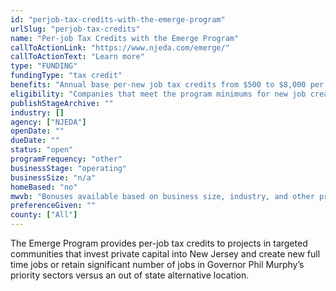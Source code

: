 ```yaml
---
id: "perjob-tax-credits-with-the-emerge-program"
urlSlug: "perjob-tax-credits"
name: "Per-job Tax Credits with the Emerge Program"
callToActionLink: "https://www.njeda.com/emerge/"
callToActionText: "Learn more"
type: "FUNDING"
fundingType: "tax credit"
benefits: "Annual base per-new job tax credits from $500 to $8,000 per job per year depending on project location and other aspects of the project. Bonuses are also available on project location, industry and alignment with other policy objectives.  Jobs that are covered by a labor harmony agreement are eligible for an additional $1,000 bonus over the capped amounts."
eligibility: "Companies that meet the program minimums for new job creation or retained jobs, are located in an eligible incentive location, and can demonstrate the award of tax credits is a “material factor” in their decision to locate in New Jersey versus an out of state alternative location."
publishStageArchive: ""
industry: []
agency: ["NJEDA"]
openDate: ""
dueDate: ""
status: "open"
programFrequency: "other"
businessStage: "operating"
businessSize: "n/a"
homeBased: "no"
mwvb: "Bonuses available based on business size, industry, and other project details"
preferenceGiven: ""
county: ["All"]
---
```


The Emerge Program provides per-job tax credits to projects in targeted communities that invest private capital into New Jersey and create new full time jobs or retain significant number of jobs in Governor Phil Murphy’s priority sectors versus an out of state alternative location.
